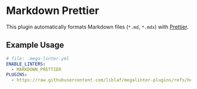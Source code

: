# Markdown Prettier

This plugin automatically formats Markdown files (`*.md`, `*.mdx`) with [Prettier](https://prettier.io).

## Example Usage

```yaml
# file: .mega-linter.yml
ENABLE_LINTERS:
  - MARKDOWN_PRETTIER
PLUGINS:
  - https://raw.githubusercontent.com/liblaf/megalinter-plugins/refs/heads/main/plugins/markdown-prettier/markdown.megalinter-descriptor.yml
```
